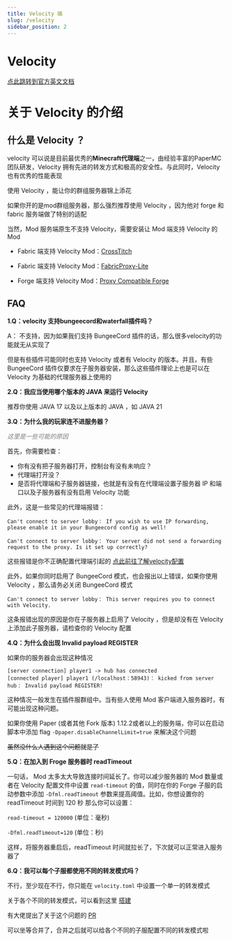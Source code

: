 ```yaml
---
title: Velocity 端
slug: /velocity
sidebar_position: 2
---
```


# Velocity

[点此跳转到官方英文文档](https://docs.papermc.io/velocity)

# 关于 Velocity 的介绍

## 什么是 Velocity ？

velocity 可以说是目前最优秀的**Minecraft代理端**之一，由经验丰富的PaperMC团队研发，Velocity 拥有先进的转发方式和极高的安全性。与此同时，Velocity 也有优秀的性能表现

使用 Velocity ，能让你的群组服务器锦上添花

如果你开的是mod群组服务器，那么强烈推荐使用 Velocity ，因为他对 forge 和 fabric 服务端做了特别的适配

当然，Mod 服务端原生不支持 Velocity，需要安装让 Mod 端支持 Velocity 的 Mod

- Fabric 端支持 Velocity Mod：[CrossTitch](https://www.curseforge.com/minecraft/mc-mods/crossstitch)

- Fabric 端支持 Velocity Mod：[FabricProxy-Lite](https://modrinth.com/mod/fabricproxy-lite)

- Forge 端支持 Velocity Mod：[Proxy Compatible Forge](https://modrinth.com/mod/proxy-compatible-forge)

## FAQ

**1.Q：velocity 支持bungeecord和waterfall插件吗？**

A： 不支持，因为如果我们支持 BungeeCord 插件的话，那么很多velocity的功能就无从实现了

但是有些插件可能同时也支持 Velocity 或者有 Velocity 的版本。并且，有些 BungeeCord 插件仅要求在子服务器安装，那么这些插件理论上也是可以在 Velocity 为基础的代理服务器上使用的

**2.Q：我应当使用哪个版本的 JAVA 来运行 Velocity**

推荐你使用 JAVA 17 以及以上版本的 JAVA ，如 JAVA 21

**3.Q：为什么我的玩家连不进服务器？**

*<font color="gray">这里是一些可能的原因</font>*

首先，你需要检查：

- 你有没有把子服务器打开，控制台有没有未响应？
- 代理端打开没？
- 是否将代理端和子服务器链接，也就是有没有在代理端设置子服务器 IP 和端口以及子服务器有没有启用 Velocity 功能

此外，这是一些常见的代理端报错：

```
Can't connect to server lobby： If you wish to use IP forwarding, please enable it in your Bungeecord config as well!
```

```
Can't connect to server lobby： Your server did not send a forwarding request to the proxy. Is it set up correctly?
```

这些报错是你不正确配置代理端引起的 [点此前往了解velocity配置](velocity.toml.md)

此外，如果你同时启用了 BungeeCord 模式，也会报出以上错误，如果你使用 Velocity ，那么请务必关闭 BungeeCord 模式

```
Can't connect to server lobby： This server requires you to connect with Velocity.
```

这条报错出现的原因是你在子服务器上启用了 Velocity ，但是却没有在 Velocity 上添加此子服务器，请检查你的 Velocity 配置

**4.Q：为什么会出现 Invalid payload REGISTER**

如果你的服务器会出现这种情况

```
[server connection] player1 -> hub has connected
[connected player] player1 (/localhost：58943)： kicked from server hub： Invalid payload REGISTER!
```

这种情况一般发生在插件服群组中。当有些人使用 Mod 客户端进入服务器时，有可能出现这种问题。

如果你使用 Paper (或者其他 Fork 版本) 1.12.2或者以上的服务端，你可以在启动脚本中添加 flag `-Dpaper.disableChannelLimit=true` 来解决这个问题

~~虽然没什么人遇到这个问题就是了~~

**5.Q：在加入到 Froge 服务器时 readTimeout**

一句话， Mod 太多太大导致连接时间延长了。你可以减少服务器的 Mod 数量或者在 Velocity 配置文件中设置 `read-timeout` 的值，同时在你的 Forge 子服的启动参数中添加 `-Dfml.readTimeout` 参数来提高阈值。比如，你想设置你的 readTimeout 时间到 120 秒
那么你可以设置：

`read-timeout = 120000` (单位：毫秒)

`-Dfml.readTimeout=120` (单位：秒)

这样，将服务器重启后，readTimeout 时间就拉长了，下次就可以正常进入服务器了

**6.Q：我可以每个子服都使用不同的转发模式吗？**

不行，至少现在不行，你只能在 `velocity.toml` 中设置一个单一的转发模式

关于各个不同的转发模式，可以看到这里 [搭建](./build-up.md#子服配置)

有大佬提出了关于这个问题的 [PR](https://github.com/PaperMC/Velocity/pull/1357)

可以坐等合并了，合并之后就可以给各个不同的子服配置不同的转发模式啦

